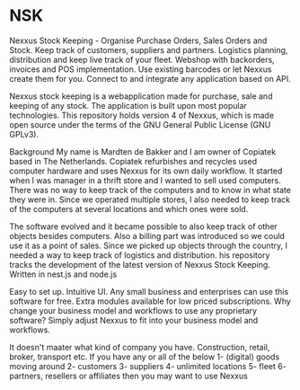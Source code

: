 # NSK
Nexxus Stock Keeping - Organise Purchase Orders, Sales Orders and Stock. Keep track of customers, suppliers and partners. Logistics planning, distribution and keep live track of your fleet. Webshop with backorders, invoices and POS implementation. Use existing barcodes or let Nexxus create them for you. Connect to and integrate any application based on API.

Nexxus stock keeping is a webapplication made for purchase, sale and keeping of any stock. The application is built upon most popular technologies. 
This repository holds version 4 of Nexxus, which is made open source under the terms of the GNU General Public License (GNU GPLv3).

Background
My name is Mardten de Bakker and I am owner of Copiatek based in The Netherlands. Copiatek refurbishes and recycles used computer hardware and uses Nexxus for its own daily workflow. It started when I was manager in a thrift store and I wanted to sell used computers. There was no way to keep track of the computers and to know in what state they were in. Since we operated multiple stores, I also needed to keep track of the computers at several locations and which ones were sold.

The software evolved and it became possible to also keep track of other objects besides computers. Also a billing part was introduced so we could use it as a point of sales. Since we picked up objects through the country, I needed a way to keep track of logistics and distribution. 
his repository tracks the development of the latest version of Nexxus Stock Keeping. Written in nest.js and node.js

Easy to set up. Intuitive UI. Any small business and enterprises can use this software for free. Extra modules available for low priced subscriptions. 
Why change your business model and workflows to use any proprietary software? 
Simply adjust Nexxus to fit into your business model and workflows.

It doesn't maater what kind of company you have. Construction, retail, broker, transport etc. 
If you have any or all of the below
1- (digital) goods moving around 
2- customers 
3- suppliers
4- unlimited locations
5- fleet
6- partners, resellers or affiliates
then you may want to use Nexxus

